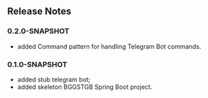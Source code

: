 ## Release Notes

### 0.2.0-SNAPSHOT
*   added Command pattern for handling Telegram Bot commands.

### 0.1.0-SNAPSHOT
*   added stub telegram bot;
*   added skeleton BGGSTGB Spring Boot project.